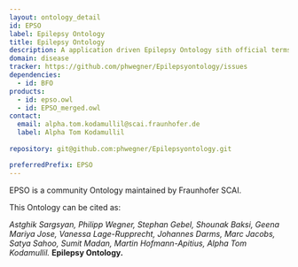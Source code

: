 ```yaml
---
layout: ontology_detail
id: EPSO
label: Epilepsy Ontology
title: Epilepsy Ontology
description: A application driven Epilepsy Ontology sith official terms from the ILAE.
domain: disease
tracker: https://github.com/phwegner/Epilepsyontology/issues
dependencies:
  - id: BFO
products:
  - id: epso.owl
  - id: EPSO_merged.owl
contact:
  email: alpha.tom.kodamullil@scai.fraunhofer.de
  label: Alpha Tom Kodamullil
  
repository: git@github.com:phwegner/Epilepsyontology.git

preferredPrefix: EPSO
---
```


EPSO is a community Ontology maintained by Fraunhofer SCAI. 

This Ontology can be cited as: 

_Astghik Sargsyan, Philipp Wegner, Stephan Gebel, Shounak Baksi, Geena Mariya Jose, Vanessa Lage-Rupprecht, Johannes Darms, Marc Jacobs, Satya Sahoo, Sumit Madan, Martin Hofmann-Apitius, Alpha Tom Kodamullil._ __Epilepsy Ontology.__

